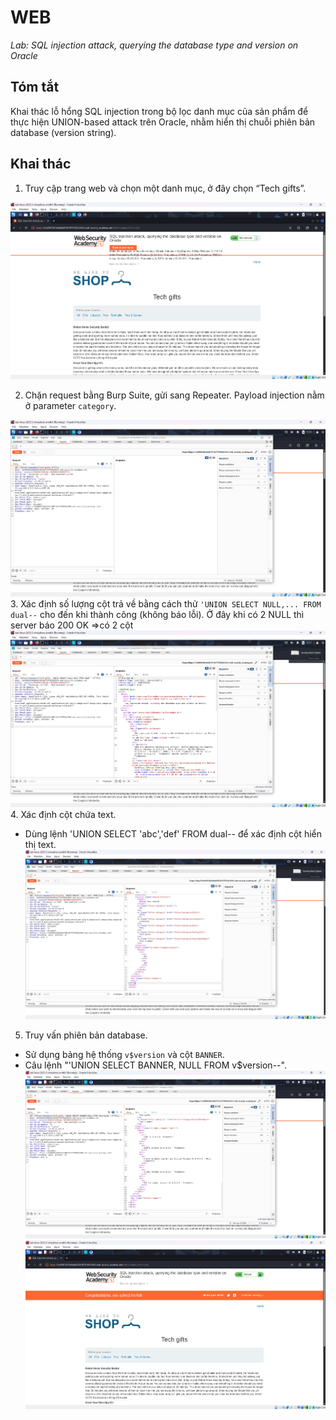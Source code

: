 # WEB

*Lab: SQL injection attack, querying the database type and version on Oracle*

## Tóm tắt

Khai thác lỗ hổng SQL injection trong bộ lọc danh mục của sản phẩm để thực hiện UNION-based attack trên Oracle, nhằm hiển thị chuỗi phiên bản database (version string).

## Khai thác

1. Truy cập trang web và chọn một danh mục, ở đây chọn “Tech gifts”.

![alt text](images/image.png)

2. Chặn request bằng Burp Suite, gửi sang Repeater. Payload injection nằm ở parameter `category`.

![alt text](images/image-1.png)
3. Xác định số lượng cột trả về bằng cách thử `'UNION SELECT NULL,... FROM dual--` cho đến khi thành công (không báo lỗi).  Ở đây khi có 2 NULL thì server báo 200 OK =>có 2 cột
![alt text](images/image-2.png)
4. Xác định cột chứa text.
- Dùng lệnh 'UNION SELECT 'abc','def' FROM dual-- để xác định cột hiển thị text.
![alt text](images/image-3.png)
5. Truy vấn phiên bản database.
- Sử dụng bảng hệ thống `v$version` và cột `BANNER`.
- Câu lệnh "'UNION SELECT BANNER, NULL FROM v$version--".
![alt text](images/image-4.png)
![alt text](images/image-5.png)
